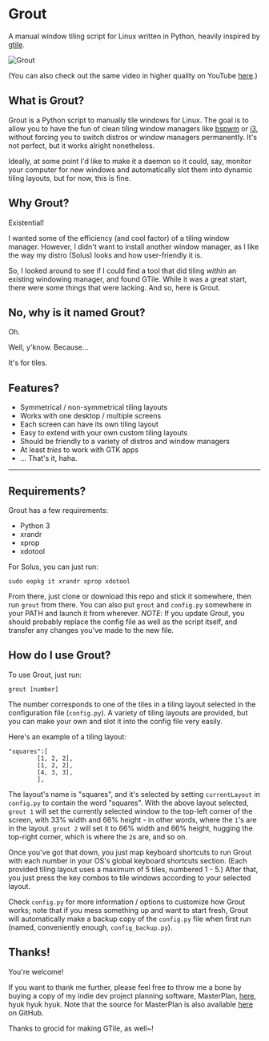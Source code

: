# Grout

A manual window tiling script for Linux written in Python, heavily inspired by [gtile](https://github.com/grocid/gtile).

![Grout](https://thumbs.gfycat.com/DirectLazyHedgehog-small.gif)

(You can also check out the same video in higher quality on YouTube [here](https://www.youtube.com/watch?v=zPT98n3sKC4&feature=youtu.be).)

## What is Grout?

Grout is a Python script to manually tile windows for Linux. The goal is to allow you to have the fun of clean tiling window managers like [bspwm](https://wiki.archlinux.org/index.php/Bspwm) or [i3](https://i3wm.org/), without forcing you to switch distros or window managers permanently. It's not perfect, but it works alright nonetheless.

Ideally, at some point I'd like to make it a daemon so it could, say, monitor your computer for new windows and automatically slot them into dynamic tiling layouts, but for now, this is fine. 

## Why Grout?

Existential!

I wanted some of the efficiency (and cool factor) of a tiling window manager. However, I didn't want to install another window manager, as I like the way my distro (Solus) looks and how user-friendly it is.

So, I looked around to see if I could find a tool that did tiling _within_ an existing windowing manager, and found GTile. While it was a great start, there were some things that were lacking. And so, here is Grout.

## No, why is it named Grout?

Oh.

Well, y'know. Because... 

It's for tiles. 

## Features?

- Symmetrical / non-symmetrical tiling layouts
- Works with one desktop / multiple screens
- Each screen can have its own tiling layout
- Easy to extend with your own custom tiling layouts
- Should be friendly to a variety of distros and window managers
- At least _tries_ to work with GTK apps
- ... That's it, haha.

______

## Requirements?

Grout has a few requirements:

- Python 3
- xrandr
- xprop
- xdotool

For Solus, you can just run:

```
sudo eopkg it xrandr xprop xdotool
```

From there, just clone or download this repo and stick it somewhere, then run `grout` from there. You can also put `grout` and `config.py` somewhere in your PATH and launch it from wherever. _NOTE_: If you update Grout, you should probably replace the config file as well as the script itself, and transfer any changes you've made to the new file.

## How do I use Grout?

To use Grout, just run:

```
grout [number]
```

The number corresponds to one of the tiles in a tiling layout selected in the configuration file (`config.py`). A variety of tiling layouts are provided, but you can make your own and slot it into the config file very easily. 

Here's an example of a tiling layout:

```
"squares":[
		[1, 2, 2],
		[1, 2, 2],
		[4, 3, 3],
		],
```

The layout's name is "squares", and it's selected by setting `currentLayout` in `config.py` to contain the word "squares". With the above layout selected, `grout 1` will set the currently selected window to the top-left corner of the screen, with 33% width and 66% height - in other words, where the `1`'s are in the layout. `grout 2` will set it to 66% width and 66% height, hugging the top-right corner, which is where the `2`s are, and so on.

Once you've got that down, you just map keyboard shortcuts to run Grout with each number in your OS's global keyboard shortcuts section. (Each provided tiling layout uses a maximum of 5 tiles, numbered 1 - 5.) After that, you just press the key combos to tile windows according to your selected layout. 

Check `config.py` for more information / options to customize how Grout works; note that if you mess something up and want to start fresh, Grout will automatically make a backup copy of the `config.py` file when first run (named, conveniently enough, `config_backup.py`).

## Thanks!

You're welcome! 

If you want to thank me further, please feel free to throw me a bone by buying a copy of my indie dev project planning software, MasterPlan, [here](https://solarlune.itch.io/masterplan), hyuk hyuk hyuk. Note that the source for MasterPlan is also available [here](https://github.com/SolarLune/masterplan) on GitHub.

Thanks to grocid for making GTile, as well~!